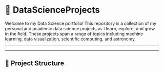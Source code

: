 # 🧠 DataScienceProjects

Welcome to my Data Science portfolio! This repository is a collection of my personal and academic data science projects as I learn, explore, and grow in the field. These projects span a range of topics including machine learning, data visualization, scientific computing, and astronomy.

---
---

## 📁 Project Structure

